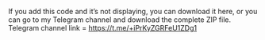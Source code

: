 If you add this code and it’s not displaying, you can download it here, or you can go to my Telegram channel and download the complete ZIP file.
Telegram channel link = https://t.me/+iPrKyZGRFeU1ZDg1
